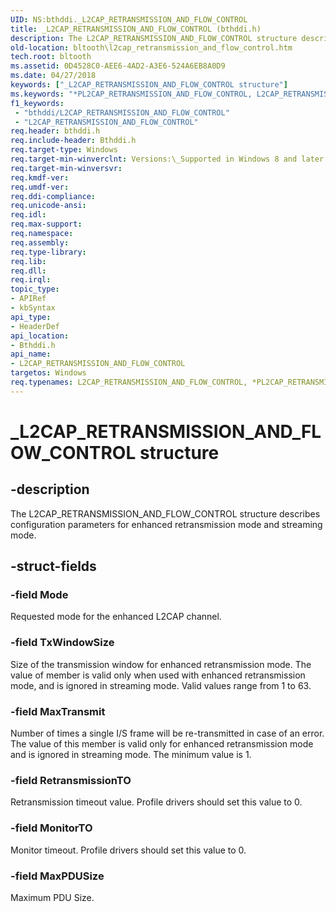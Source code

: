 ```yaml
---
UID: NS:bthddi._L2CAP_RETRANSMISSION_AND_FLOW_CONTROL
title: _L2CAP_RETRANSMISSION_AND_FLOW_CONTROL (bthddi.h)
description: The L2CAP_RETRANSMISSION_AND_FLOW_CONTROL structure describes configuration parameters for enhanced retransmission mode and streaming mode.
old-location: bltooth\l2cap_retransmission_and_flow_control.htm
tech.root: bltooth
ms.assetid: 0D4528C0-AEE6-4AD2-A3E6-524A6EB8A0D9
ms.date: 04/27/2018
keywords: ["_L2CAP_RETRANSMISSION_AND_FLOW_CONTROL structure"]
ms.keywords: "*PL2CAP_RETRANSMISSION_AND_FLOW_CONTROL, L2CAP_RETRANSMISSION_AND_FLOW_CONTROL, L2CAP_RETRANSMISSION_AND_FLOW_CONTROL structure [Bluetooth Devices], PL2CAP_RETRANSMISSION_AND_FLOW_CONTROL, PL2CAP_RETRANSMISSION_AND_FLOW_CONTROL structure pointer [Bluetooth Devices], _L2CAP_RETRANSMISSION_AND_FLOW_CONTROL, bltooth.l2cap_retransmission_and_flow_control, bthddi/L2CAP_RETRANSMISSION_AND_FLOW_CONTROL, bthddi/PL2CAP_RETRANSMISSION_AND_FLOW_CONTROL"
f1_keywords:
 - "bthddi/L2CAP_RETRANSMISSION_AND_FLOW_CONTROL"
 - "L2CAP_RETRANSMISSION_AND_FLOW_CONTROL"
req.header: bthddi.h
req.include-header: Bthddi.h
req.target-type: Windows
req.target-min-winverclnt: Versions:\_Supported in Windows 8 and later versions of Windows
req.target-min-winversvr: 
req.kmdf-ver: 
req.umdf-ver: 
req.ddi-compliance: 
req.unicode-ansi: 
req.idl: 
req.max-support: 
req.namespace: 
req.assembly: 
req.type-library: 
req.lib: 
req.dll: 
req.irql: 
topic_type:
- APIRef
- kbSyntax
api_type:
- HeaderDef
api_location:
- Bthddi.h
api_name:
- L2CAP_RETRANSMISSION_AND_FLOW_CONTROL
targetos: Windows
req.typenames: L2CAP_RETRANSMISSION_AND_FLOW_CONTROL, *PL2CAP_RETRANSMISSION_AND_FLOW_CONTROL
---
```


# _L2CAP_RETRANSMISSION_AND_FLOW_CONTROL structure


## -description


The L2CAP_RETRANSMISSION_AND_FLOW_CONTROL structure describes configuration parameters for enhanced retransmission mode and streaming mode.


## -struct-fields




### -field Mode

Requested mode for the enhanced L2CAP channel.


### -field TxWindowSize

Size of the transmission window for enhanced retransmission mode. The value of member is valid only when used with enhanced retransmission mode, and is ignored in streaming mode. Valid values range from 1 to 63.


### -field MaxTransmit

Number of times a single I/S frame will be re-transmitted in case of an error. The value of this member is valid only for enhanced retransmission mode and is ignored in streaming mode. The minimum value is 1.


### -field RetransmissionTO

Retransmission timeout value. Profile drivers should set this value to 0.


### -field MonitorTO

Monitor timeout. Profile drivers should set this value to 0.


### -field MaxPDUSize

Maximum PDU Size.

